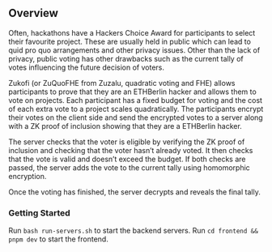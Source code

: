 ## Overview

Often, hackathons have a Hackers Choice Award for participants to select their favourite project. These are usually held in public which can lead to quid pro quo arrangements and other privacy issues. Other than the lack of privacy, public voting has other drawbacks such as the current tally of votes influencing the future decision of voters.

Zukofi (or ZuQuoFHE from Zuzalu, quadratic voting and FHE) allows participants to prove that they are an ETHBerlin hacker and allows them to vote on projects. Each participant has a fixed budget for voting and the cost of each extra vote to a project scales quadratically. The participants encrypt their votes on the client side and send the encrypted votes to a server along with a ZK proof of inclusion showing that they are a ETHBerlin hacker.

The server checks that the voter is eligible by verifying the ZK proof of inclusion and checking that the voter hasn’t already voted. It then checks that the vote is valid and doesn’t exceed the budget. If both checks are passed, the server adds the vote to the current tally using homomorphic encryption.

Once the voting has finished, the server decrypts and reveals the final tally.

### Getting Started

Run `bash run-servers.sh` to start the backend servers. Run `cd frontend && pnpm dev` to start the frontend.
